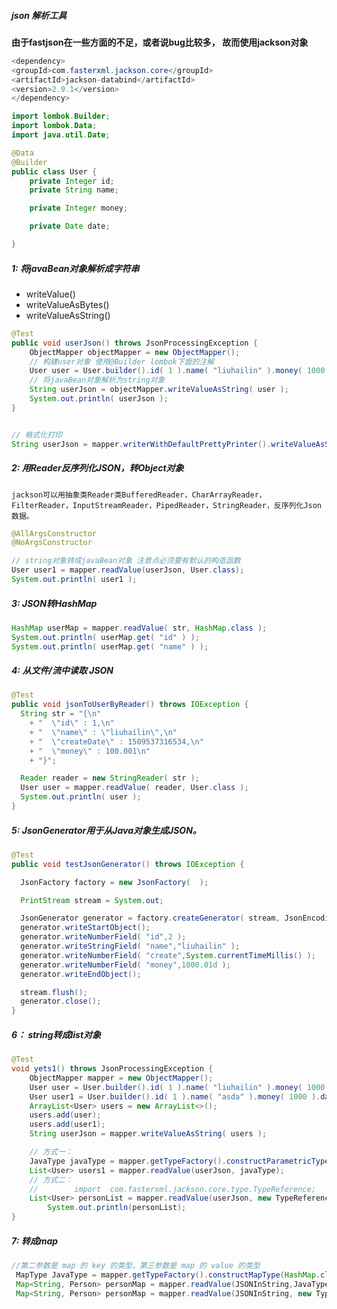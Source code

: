 ##### json 解析工具

**由于fastjson在一些方面的不足，或者说bug比较多， 故而使用jackson对象**

```java
<dependency>
<groupId>com.fasterxml.jackson.core</groupId>
<artifactId>jackson-databind</artifactId>
<version>2.9.1</version>
</dependency>
```



```java
import lombok.Builder;
import lombok.Data;
import java.util.Date;

@Data
@Builder
public class User {
    private Integer id;
    private String name;

    private Integer money;

    private Date date;

}

```



##### 1: 将javaBean对象解析成字符串

- writeValue()
- writeValueAsBytes()
- writeValueAsString()

```java
@Test
public void userJson() throws JsonProcessingException {
    ObjectMapper objectMapper = new ObjectMapper();
    // 构建user对象 使用@Builder lombok下面的注解
    User user = User.builder().id( 1 ).name( "liuhailin" ).money( 1000 ).date( new Date() ).build();
    // 将javaBean对象解析为string对象
    String userJson = objectMapper.writeValueAsString( user );
    System.out.println( userJson );
}


// 格式化打印
String userJson = mapper.writerWithDefaultPrettyPrinter().writeValueAsString( user );
```

##### 2: 用Reader反序列化JSON，转Object对象

`jackson可以用抽象类Reader类BufferedReader，CharArrayReader，FilterReader，InputStreamReader，PipedReader，StringReader，反序列化Json数据。`

```java
@AllArgsConstructor
@NoArgsConstructor

// string对象转成javaBean对象 注意点必须要有默认的构造函数
User user1 = mapper.readValue(userJson, User.class);
System.out.println( user1 );

```

##### 3: JSON转HashMap

```java
HashMap userMap = mapper.readValue( str, HashMap.class );
System.out.println( userMap.get( "id" ) );
System.out.println( userMap.get( "name" ) );
```



##### 4: 从文件/流中读取 JSON

```java
@Test
public void jsonToUserByReader() throws IOException {
  String str = "{\n"
    + "  \"id\" : 1,\n"
    + "  \"name\" : \"liuhailin\",\n"
    + "  \"createDate\" : 1509537316534,\n"
    + "  \"money\" : 100.001\n"
    + "}";

  Reader reader = new StringReader( str );
  User user = mapper.readValue( reader, User.class );
  System.out.println( user );
}
```



##### 5: JsonGenerator用于从Java对象生成JSON。 

```java
@Test
public void testJsonGenerator() throws IOException {

  JsonFactory factory = new JsonFactory(  );

  PrintStream stream = System.out;

  JsonGenerator generator = factory.createGenerator( stream, JsonEncoding.UTF8 );
  generator.writeStartObject();
  generator.writeNumberField( "id",2 );
  generator.writeStringField( "name","liuhailin" );
  generator.writeNumberField( "create",System.currentTimeMillis() );
  generator.writeNumberField( "money",1000.01d );
  generator.writeEndObject();

  stream.flush();
  generator.close();
}
```



##### 6： string转成list对象

```java
@Test
void yets1() throws JsonProcessingException {
    ObjectMapper mapper = new ObjectMapper();
    User user = User.builder().id( 1 ).name( "liuhailin" ).money( 1000 ).date( new Date() ).build();
    User user1 = User.builder().id( 1 ).name( "asda" ).money( 1000 ).date( new Date() ).build();
    ArrayList<User> users = new ArrayList<>();
    users.add(user);
    users.add(user1);
    String userJson = mapper.writeValueAsString( users );

    // 方式一：
    JavaType javaType = mapper.getTypeFactory().constructParametricType(List.class,  User.class);
    List<User> users1 = mapper.readValue(userJson, javaType);
    // 方式二：
    //        import  com.fasterxml.jackson.core.type.TypeReference;
    List<User> personList = mapper.readValue(userJson, new TypeReference<List<User>>() {});
        System.out.println(personList);
}
```

##### 7: 转成map

```java
//第二参数是 map 的 key 的类型，第三参数是 map 的 value 的类型
 MapType JavaType = mapper.getTypeFactory().constructMapType(HashMap.class,String.class,Person.class);
 Map<String, Person> personMap = mapper.readValue(JSONInString,JavaType);
 Map<String, Person> personMap = mapper.readValue(JSONInString, new TypeReference<Map<String, Person>>() {});
```

